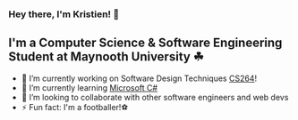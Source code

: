 ###  Hey there, I'm Kristien! 👋

## I'm a Computer Science & Software Engineering Student at Maynooth University ☘

- 🔭 I’m currently working on Software Design Techniques [CS264](https://github.com/KristienN/cs264)!
- 🌱 I’m currently learning [Microsoft C#](https://docs.microsoft.com/en-us/dotnet/csharp/)
- 👯 I’m looking to collaborate with other software engineers and web devs
- ⚡ Fun fact: I'm a footballer!⚽
